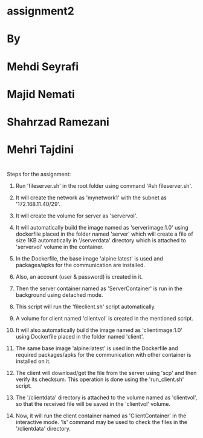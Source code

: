 # assignment2
# By
# Mehdi Seyrafi
# Majid Nemati
# Shahrzad Ramezani
# Mehri Tajdini
# 

Steps for the assignment:

1.	Run 'fileserver.sh' in the root folder using command '#sh fileserver.sh'.

2.	It will create the network as 'mynetwork1' with the subnet as '172.168.11.40/29'.

3.	It will create the volume for server as 'servervol'.

3.	It will automatically build the image named as 'serverimage:1.0' using dockerfile placed in the folder named 'server' which will create a file of size 		1KB automatically in '/serverdata' directory which is attached to 'servervol' volume in the container.

4.	In the Dockerfile, the base image 'alpine:latest' is used and packages/apks for the communication are installed.

5.	Also, an account (user & password) is created in it.

6.	Then the server container named as 'ServerContainer' is run in the background using detached mode.

7.	This script will run the 'fileclient.sh' script automatically.

8.	A volume for client named 'clientvol' is created in the mentioned script.

9.	It will also automatically build the image named as 'clientimage:1.0' using Dockerfile placed in the folder named 'client'.

10.	The same base image 'alpine:latest' is used in the Dockerfile and required packages/apks for the communication with other container is installed on it.

11.	The client will download/get the file from the server using 'scp' and then verify its checksum. This operation is done using the 'run_client.sh' script.

12.	The '/clientdata' directory is attached to the volume named as 'clientvol', so that the received file will be saved in the 'clientvol' volume.

13.	Now, it will run the client container named as 'ClientContainer' in the interactive mode. 'ls' command may be used to check the files in the '/clientdata' directory.
